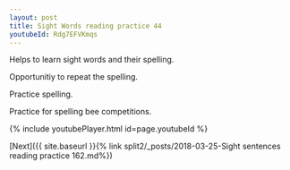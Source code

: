 ```yaml
---
layout: post
title: Sight Words reading practice 44
youtubeId: Rdg7EFVKmqs
---
```

 
 
Helps to learn sight words and their spelling.

Opportunitiy to repeat the spelling. 

Practice spelling. 
 
Practice for spelling bee competitions. 
 
{% include youtubePlayer.html id=page.youtubeId %}
 
 

[Next]({{ site.baseurl }}{% link  split2/_posts/2018-03-25-Sight sentences reading practice 162.md%})
 
